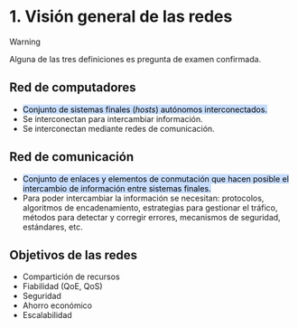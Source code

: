 # 1. Visión general de las redes

>[!WARNING]
>Alguna de las tres definiciones es pregunta de examen confirmada.

## Red de computadores
- <mark style="background: #ADCCFFA6;">Conjunto de sistemas finales (<i>hosts</i>) autónomos interconectados.</mark> 
- Se interconectan para intercambiar información.
- Se interconectan mediante redes de comunicación.

## Red de comunicación
- <mark style="background: #ADCCFFA6;">Conjunto de enlaces y elementos de conmutación que hacen posible el intercambio de información entre sistemas finales.</mark> 
- Para poder intercambiar la información se necesitan: protocolos, algoritmos de encadenamiento, estrategias para gestionar el tráfico, métodos para detectar y corregir errores, mecanismos de seguridad, estándares, etc.

## Objetivos de las redes
- Compartición de recursos
- Fiabilidad (QoE, QoS)
- Seguridad
- Ahorro económico
- Escalabilidad